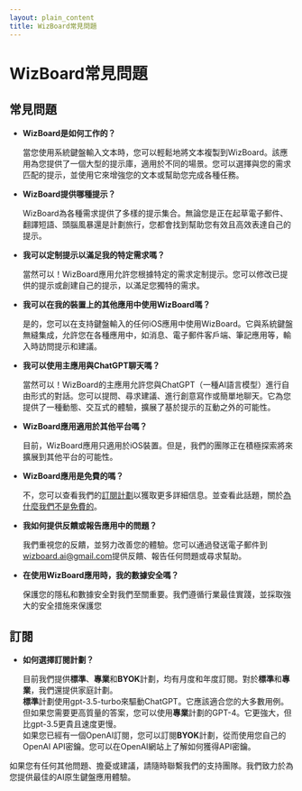 ```yaml
---
layout: plain_content
title: WizBoard常見問題
---
```

# WizBoard常見問題

## 常見問題

- **WizBoard是如何工作的？**

  當您使用系統鍵盤輸入文本時，您可以輕鬆地將文本複製到WizBoard。該應用為您提供了一個大型的提示庫，適用於不同的場景。您可以選擇與您的需求匹配的提示，並使用它來增強您的文本或幫助您完成各種任務。

- **WizBoard提供哪種提示？**

  WizBoard為各種需求提供了多樣的提示集合。無論您是正在起草電子郵件、翻譯短語、頭腦風暴還是計劃旅行，您都會找到幫助您有效且高效表達自己的提示。

- **我可以定制提示以滿足我的特定需求嗎？**

  當然可以！WizBoard應用允許您根據特定的需求定制提示。您可以修改已提供的提示或創建自己的提示，以滿足您獨特的需求。

- **我可以在我的裝置上的其他應用中使用WizBoard嗎？**

  是的，您可以在支持鍵盤輸入的任何iOS應用中使用WizBoard。它與系統鍵盤無縫集成，允許您在各種應用中，如消息、電子郵件客戶端、筆記應用等，輸入時訪問提示和建議。

- **我可以使用主應用與ChatGPT聊天嗎？**

  當然可以！WizBoard的主應用允許您與ChatGPT（一種AI語言模型）進行自由形式的對話。您可以提問、尋求建議、進行創意寫作或簡單地聊天。它為您提供了一種動態、交互式的體驗，擴展了基於提示的互動之外的可能性。

- **WizBoard應用適用於其他平台嗎？**

  目前，WizBoard應用只適用於iOS裝置。但是，我們的團隊正在積極探索將來擴展到其他平台的可能性。

- **WizBoard應用是免費的嗎？**

  不，您可以查看我們的[訂閱計劃](subscriptions)以獲取更多詳細信息。並查看此話題，關於[為什麼我們不是免費的](whynotfree)。

- **我如何提供反饋或報告應用中的問題？**

  我們重視您的反饋，並努力改善您的體驗。您可以通過發送電子郵件到[wizboard.ai@gmail.com](mailto://wizboard.ai@gmail.com)提供反饋、報告任何問題或尋求幫助。

- **在使用WizBoard應用時，我的數據安全嗎？**

  保護您的隱私和數據安全對我們至關重要。我們遵循行業最佳實踐，並採取強大的安全措施來保護您

## 訂閱

- **如何選擇訂閱計劃？**

  目前我們提供**標準**、**專業**和**BYOK**計劃，均有月度和年度訂閱。對於**標準**和**專業**，我們還提供家庭計劃。  
  **標準**計劃使用gpt-3.5-turbo來驅動ChatGPT。它應該適合您的大多數用例。但如果您需要更高質量的答案，您可以使用**專業**計劃的GPT-4。它更強大，但比gpt-3.5更貴且速度更慢。  
  如果您已經有一個OpenAI訂閱，您可以訂閱**BYOK**計劃，從而使用您自己的OpenAI API密鑰。您可以在OpenAI網站上了解如何獲得API密鑰。

如果您有任何其他問題、擔憂或建議，請隨時聯繫我們的支持團隊。我們致力於為您提供最佳的AI原生鍵盤應用體驗。
